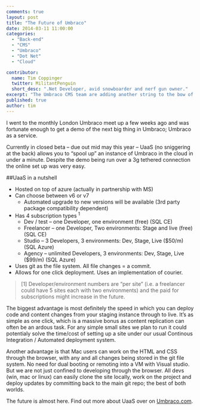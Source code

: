 ```yaml
---
comments: true
layout: post
title: "The Future of Umbraco"
date: 2014-03-11 11:00:00
categories:
  - "Back-end"
  - "CMS"
  - "Umbraco"
  - "Dot Net"
  - "Cloud"

contributor:
  name: Tim Coppinger
  twitter: MilitantPenguin
  short_desc: ".Net Developer, avid snowboarder and nerf gun owner."
excerpt: "The Umbraco CMS team are adding another string to the bow of their CMS. Tim has a quick look to see what's in store."
published: true
author: tim
---
```


I went to the monthly London Umbraco meet up a few weeks ago and was fortunate enough to get a demo of the next big thing in Umbraco; Umbraco as a service.

Currently in closed beta – due out mid may this year – UaaS (no sniggering at the back)  allows you to “spool up” an instance of Umbraco in the cloud in under a minute. Despite the demo being run over a 3g tethered connection the online set up was very easy.

##UaaS in a nutshell
- Hosted on top of azure (actually in partnership with MS)
- Can choose between v6 or v7
	- Automated upgrade to new versions will be available (3rd party package compatibility dependent)
- Has 4 subscription types <sup>1</sup>
	- Dev / test – one Developer, one environment (free) (SQL CE)
	- Freelancer – one Developer, Two environments:  Stage and live (free) (SQL CE)
	- Studio  – 3  Developers, 3 environments: Dev, Stage, Live ($50/m) (SQL Azure)
	- Agency – unlimited  Developers, 3 environments: Dev, Stage, Live ($99/m) (SQL Azure)
- Uses git as the file system. All file changes = a commit.
- Allows for one click deployment. Uses an implementation of courier.

>[1] Developer/environment numbers are “per site” (i.e. a freelancer could have 5 sites each with two environments) and the paid for subscriptions might increase in the future.

The biggest advantage is most definitely the speed in which you can deploy code and content changes from your staging instance through to live. It’s as simple as one click, which is a massive bonus as content replication can often be an ardous task. For any simple small sites we plan to run it could potentialy solve the time/cost of setting up a site under our usual Continous Integration / Automated deployment system.

Another advantage is that Mac users can work on the HTML and CSS through the browser, with any and all changes being stored in the git file system. No need for dual booting or remoting into a VM with Visual studio. But we are not just confined to developing through the browser. All devs (win, mac or linux) can easily clone the site locally, work on the project and deploy updates by committing back to the main git repo; the best of both worlds.

The future is almost here. Find out more about UaaS over on [Umbraco.com](http://umbraco.com/future.aspx).